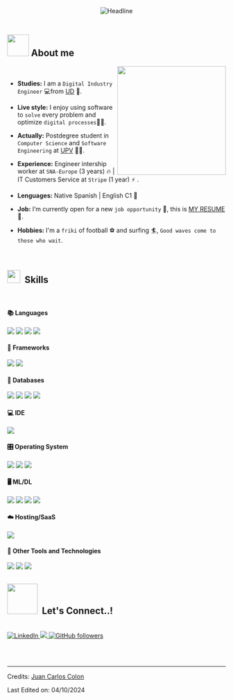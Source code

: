 <div align="center">
    <img src="https://readme-typing-svg.herokuapp.com?color=%236FDA44&size=32&center=true&vCenter=true&width=600&height=50&lines=Hi+there+I'm+Juan+Carlos+%F0%9F%91%8B;Digital+Industry+Engineer;Masters+Student+Software+Systems;Data+Science+Enthusiast;" alt="Headline" />
</div>

</div>
<div align="left">
    <br>

  
## <picture><img src = "https://github.com/7oSkaaa/7oSkaaa/blob/main/Images/about_me.gif?raw=true" width = 50px></picture> About me

<picture> <img align="right" src="https://github.com/7oSkaaa/7oSkaaa/blob/main/Images/Right_Side.gif?raw=true" width = 250px></picture>

<br>

- **Studies:** I am a `Digital Industry Engineer` 💻from [UD](https://www.deusto.es/es/inicio/) 🏫.
  
- **Live style:** I enjoy using software to `solve` every problem and optimize `digital processes`:technologist:.

-  **Actually:** Postdegree student in `Computer Science` and `Software Engineering` at [UPV](https://www.upv.es) :student:.

-   **Experience:** Engineer intership worker at `SNA-Europe` (3 years) 🔥 | IT Customers Service at `Stripe` (1 year) ⚡ .

- **Lenguages:** Native Spanish | English C1  :lips:
  
- **Job:** I’m currently open for a new `job opportunity` 🏢, this is [MY RESUME](https://drive.google.com/file/d/1NgwIpS4V9a5mRAuqlEy30MCnDbPlnZuZ/view?usp=sharing) 
📝.
-   **Hobbies:** I'm a `friki` of football :soccer: and surfing :surfer:, `Good waves come to those who wait`.


<br>


## <img src="https://media.giphy.com/media/iY8CRBdQXODJSCERIr/giphy.gif" width="30px">&nbsp; Skills

<br>

<h4> 📚 Languages </h4>
<span> 
  <img src="https://img.shields.io/badge/HTML5-E34F26?style=for-the-badge&logo=html5&logoColor=white">
  <img src="https://img.shields.io/badge/CSS3-1572B6?style=for-the-badge&logo=css3&logoColor=white">
  <img src="https://img.shields.io/badge/python-3670A0?style=for-the-badge&logo=python&logoColor=ffdd54">
  <img src="https://img.shields.io/badge/r-%23276DC3.svg?style=for-the-badge&logo=r&logoColor=white">
</span>

<h4> 📄 Frameworks </h4>
<span>
  <img src="https://img.shields.io/badge/django-%23092E20.svg?style=for-the-badge&logo=django&logoColor=white">
  <img src="https://img.shields.io/badge/Node.js-339933?style=for-the-badge&logo=nodedotjs&logoColor=white">
</span>

<h4> 💾 Databases </h4>
<span>
  <img src="https://img.shields.io/badge/MySQL-00000F?style=for-the-badge&logo=mysql&logoColor=white">
  <img src="https://img.shields.io/badge/MongoDB-4EA94B?style=for-the-badge&logo=mongodb&logoColor=white">
  <img src="https://img.shields.io/badge/cassandra-%231287B1.svg?style=for-the-badge&logo=apache-cassandra&logoColor=white">
    <img src="https://img.shields.io/badge/Microsoft%20SQL%20Server-CC2927?style=for-the-badge&logo=microsoft%20sql%20server&logoColor=white"
</span>

<h4>💻 IDE </h4>
<span>
<img src="https://img.shields.io/badge/Visual_Studio_Code-0078D4?style=for-the-badge&logo=visual%20studio%20code&logoColor=white">

<h4> 🎛️ Operating System </h4>
<span>
  <img src="https://img.shields.io/badge/Windows-0078D6?style=for-the-badge&logo=windows&logoColor=white">
  <img src="https://img.shields.io/badge/Linux-FCC624?style=for-the-badge&logo=linux&logoColor=black">
  <img src="https://img.shields.io/badge/Ubuntu-E95420?style=for-the-badge&logo=ubuntu&logoColor=white">
</span>

<h4> 🖥️ ML/DL </h4>
<span>
    <img src="https://img.shields.io/badge/Matplotlib-%23ffffff.svg?style=for-the-badge&logo=Matplotlib&logoColor=black">
    <img src="https://img.shields.io/badge/numpy-%23013243.svg?style=for-the-badge&logo=numpy&logoColor=white">
    <img src="https://img.shields.io/badge/pandas-%23150458.svg?style=for-the-badge&logo=pandas&logoColor=white">
    <img src="https://img.shields.io/badge/Plotly-%233F4F75.svg?style=for-the-badge&logo=plotly&logoColor=white">
</span>
<h4> ☁️ Hosting/SaaS </h4>
<span>
    <img src="https://img.shields.io/badge/azure-%230072C6.svg?style=for-the-badge&logo=microsoftazure&logoColor=white">

</span>
<h4> 🔎 Other Tools and Technologies </h4>
<span>
  <img src="https://img.shields.io/badge/-RaspberryPi-C51A4A?style=for-the-badge&logo=Raspberry-Pi">
  <img src="https://img.shields.io/badge/json-5E5C5C?style=for-the-badge&logo=json&logoColor=white">
  <img src="https://img.shields.io/badge/Reddit-%23FF4500.svg?style=for-the-badge&logo=Reddit&logoColor=white
">

</span>

## <img src="https://media.giphy.com/media/lodecc4WhreCyq1HKt/giphy.gif?cid=790b7611t3r1aqrb0o16ynwlu09xq3t6huexatkiivlegh2f&ep=v1_stickers_search&rid=giphy.gif&ct=s" width="70px">&nbsp; Let's Connect..!

<br>

<div align="left">
    <a href="https://www.linkedin.com/in/juancarloscolongarcia/">
        <img src="https://img.shields.io/badge/Linkedin-0077b5?style=flat&logo=linkedin" alt="LinkedIn" />
    </a>
    <a href="mailto:jccolongar@gmail.com">
        <img src="https://img.shields.io/badge/Gmail-EA4335?style=flat&logo=gmail&logoColor=white" />
    </a>
    <a href= "https://github.com/JuanColonGarcia?tab=followers">
        <img alt="GitHub followers" src="https://img.shields.io/github/followers/JuanColonGarcia">
    </a>
</div>

<br><br>


-----
Credits: [Juan Carlos Colon](https://github.com/JuanColonGarcia)

Last Edited on: 04/10/2024
